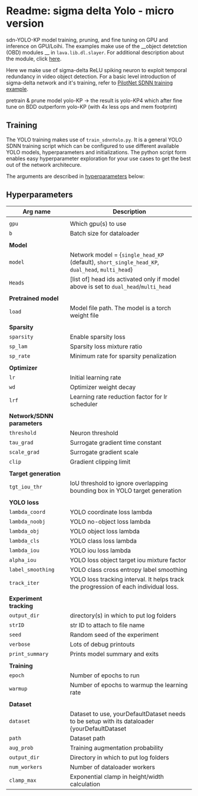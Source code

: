 # Readme: sigma delta Yolo - micro version

sdn-YOLO-KP model training, pruning, and fine tuning on GPU and inference on GPU/Loihi. The examples make use of the __object detetction (OBD) modules __ in `lava.lib.dl.slayer`. For additional description about the module, click [here](https://github.com/lava-nc/lava-dl/blob/main/src/lava/lib/dl/slayer/object_detection/README.md).

Here we make use of sigma-delta ReLU spiking neuron to exploit temporal redundancy in video object detection. For a basic level introduction of sigma-delta network and it's training, refer to [PilotNet SDNN training example](https://github.com/lava-nc/lava-dl/blob/main/tutorials/lava/lib/dl/slayer/pilotnet/train.ipynb).

pretrain &amp; prune model yolo-KP -> the result is yolo-KP4 which after fine tune on BDD outperform yolo-KP (with 4x less ops and mem footprint)

## Training

The YOLO training makes use of `train_sdnnYolo.py`. It is a general YOLO SDNN training script which can be configured to use different available YOLO models, hyperparameters and initializations. The python script form enables easy hyperparameter exploration for your use cases to get the best out of the network architecure.

The arguments are described in [hyperparameters](#hyperparameters) below:

## Hyperparameters
| Arg name | Description |
|----------|-------------|
|||
|`gpu`    | Which gpu(s) to use |
|`b`      | Batch size for dataloader |
|||
| __Model__ ||
|`model` | Network model = {`single_head_KP` (default), `short_single_head_KP`, `dual_head`, `multi_head`}|
|`Heads` | [list of] head ids activated only if model above is set to `dual_head`/`multi_head` |
|||
| __Pretrained model__ ||
|`load` | Model file path. The model is a torch weight file |
|||
| __Sparsity__ ||
|`sparsity` | Enable sparsity loss |
|`sp_lam`   | Sparsity loss mixture ratio |
|`sp_rate`  | Minimum rate for sparsity penalization |
|||
| __Optimizer__ ||
|`lr`  | Initial learning rate |
|`wd`  | Optimizer weight decay |
|`lrf` | Learning rate reduction factor for lr scheduler |
|||
| __Network/SDNN parameters__ ||
|`threshold`  | Neuron threshold |
|`tau_grad`   | Surrogate gradient time constant |
|`scale_grad` | Surrogate gradient scale |
|`clip`       | Gradient clipping limit |
|||
| __Target generation__ ||
|`tgt_iou_thr` | IoU threshold to ignore overlapping bounding box in YOLO target generation |
|||
| __YOLO loss__ ||
|`lambda_coord`    | YOLO coordinate loss lambda |
|`lambda_noobj`    | YOLO no-object loss lambda |
|`lambda_obj`      | YOLO object loss lambda |
|`lambda_cls`      | YOLO class loss lambda |
|`lambda_iou`      | YOLO iou loss lambda |
|`alpha_iou`       | YOLO loss object target iou mixture factor |
|`label_smoothing` | YOLO class cross entropy label smoothing |
|`track_iter`      | YOLO loss tracking interval. It helps track the progression of each individual loss. |
|||
| __Experiment tracking__ ||
|`output_dir`      | directory(s) in which to put log folders |
|`strID`           | str ID to attach to file name |
|`seed`            | Random seed of the experiment |
|`verbose`         | Lots of debug printouts |
|`print_summary`   | Prints model summary and exits |  
|||
| __Training__ ||
|`epoch` | Number of epochs to run |
|`warmup` | Number of epochs to warmup the learning rate |
|||
| __Dataset__ ||
|`dataset`     | Dataset to use, yourDefaultDataset needs to be setup with its dataloader {yourDefaultDataset|BDD100K} |
|`path`        | Dataset path |
|`aug_prob`    | Training augmentation probability |
|`output_dir`  | Directory in which to put log folders |
|`num_workers` | Number of dataloader workers |
|`clamp_max`   | Exponential clamp in height/width calculation |